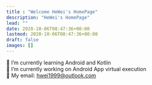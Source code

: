 ```yaml
---
title : "Welcome HeWei's HomePage"
description: "HeWei's HomePage"
lead: ""
date: 2020-10-06T08:47:36+00:00
lastmod: 2020-10-06T08:47:36+00:00
draft: false
images: []
---
```


🌱 I’m currently learning Android and Kotlin  
🔭 I’m currently working on Android App virtual execution  
💬 My email: hwei1999@outlook.com
